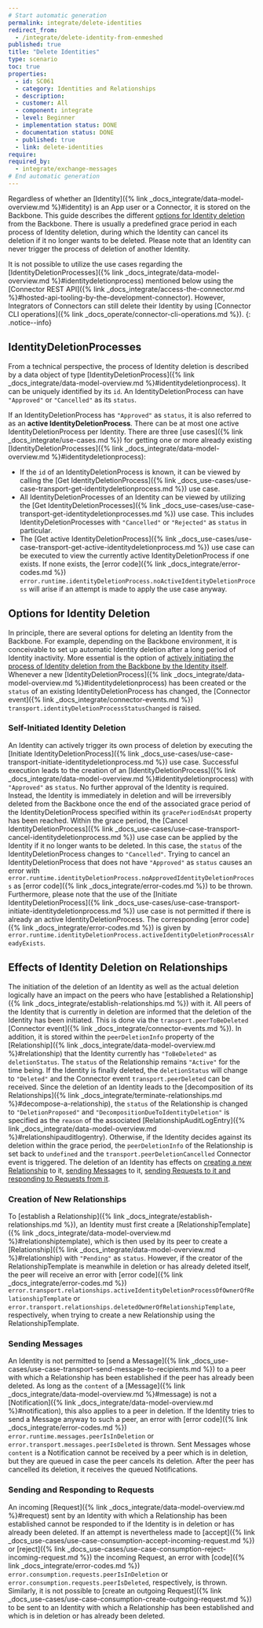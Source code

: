 ```yaml
---
# Start automatic generation
permalink: integrate/delete-identities
redirect_from:
  - /integrate/delete-identity-from-enmeshed
published: true
title: "Delete Identities"
type: scenario
toc: true
properties:
  - id: SC061
  - category: Identities and Relationships
  - description:
  - customer: All
  - component: integrate
  - level: Beginner
  - implementation status: DONE
  - documentation status: DONE
  - published: true
  - link: delete-identities
require:
required_by:
  - integrate/exchange-messages
# End automatic generation
---
```


Regardless of whether an [Identity]({% link _docs_integrate/data-model-overview.md %}#identity) is an App user or a Connector, it is stored on the Backbone.
This guide describes the different [options for Identity deletion](#options-for-identity-deletion) from the Backbone.
There is usually a predefined grace period in each process of Identity deletion, during which the Identity can cancel its deletion if it no longer wants to be deleted.
Please note that an Identity can never trigger the process of deletion of another Identity.

It is not possible to utilize the use cases regarding the [IdentityDeletionProcesses]({% link _docs_integrate/data-model-overview.md %}#identitydeletionprocess) mentioned below using the [Connector REST API]({% link _docs_integrate/access-the-connector.md %}#hosted-api-tooling-by-the-development-connector).
However, Integrators of Connectors can still delete their Identity by using [Connector CLI operations]({% link _docs_operate/connector-cli-operations.md %}).
{: .notice--info}

## IdentityDeletionProcesses

From a technical perspective, the process of Identity deletion is described by a data object of type [IdentityDeletionProcess]({% link _docs_integrate/data-model-overview.md %}#identitydeletionprocess). It can be uniquely identified by its `id`.
An IdentityDeletionProcess can have `"Approved"` or `"Cancelled"` as its `status`.

If an IdentityDeletionProcess has `"Approved"` as `status`, it is also referred to as an **active IdentityDeletionProcess**.
There can be at most one active IdentityDeletionProcess per Identity.
There are three [use cases]({% link _docs_integrate/use-cases.md %}) for getting one or more already existing [IdentityDeletionProcesses]({% link _docs_integrate/data-model-overview.md %}#identitydeletionprocess):

- If the `id` of an IdentityDeletionProcess is known, it can be viewed by calling the [Get IdentityDeletionProcess]({% link _docs_use-cases/use-case-transport-get-identitydeletionprocess.md %}) use case.
- All IdentityDeletionProcesses of an Identity can be viewed by utilizing the [Get IdentityDeletionProcesses]({% link _docs_use-cases/use-case-transport-get-identitydeletionprocesses.md %}) use case. This includes IdentityDeletionProcesses with `"Cancelled"` or `"Rejected"` as `status` in particular.
- The [Get active IdentityDeletionProcess]({% link _docs_use-cases/use-case-transport-get-active-identitydeletionprocess.md %}) use case can be executed to view the currently active IdentityDeletionProcess if one exists. If none exists, the [error code]({% link _docs_integrate/error-codes.md %}) `error.runtime.identityDeletionProcess.noActiveIdentityDeletionProcess` will arise if an attempt is made to apply the use case anyway.

## Options for Identity Deletion

In principle, there are several options for deleting an Identity from the Backbone.
For example, depending on the Backbone environment, it is conceivable to set up automatic Identity deletion after a long period of Identity inactivity.
More essential is the option of [actively initiating the process of Identity deletion from the Backbone by the Identity itself](#self-initiated-identity-deletion).
Whenever a new [IdentityDeletionProcess]({% link _docs_integrate/data-model-overview.md %}#identitydeletionprocess) has been created or the `status` of an existing IdentityDeletionProcess has changed, the [Connector event]({% link _docs_integrate/connector-events.md %}) `transport.identityDeletionProcessStatusChanged` is raised.

### Self-Initiated Identity Deletion

An Identity can actively trigger its own process of deletion by executing the [Initiate IdentityDeletionProcess]({% link _docs_use-cases/use-case-transport-initiate-identitydeletionprocess.md %}) use case.
Successful execution leads to the creation of an [IdentityDeletionProcess]({% link _docs_integrate/data-model-overview.md %}#identitydeletionprocess) with `"Approved"` as `status`.
No further approval of the Identity is required.
Instead, the Identity is immediately in deletion and will be irreversibly deleted from the Backbone once the end of the associated grace period of the IdentityDeletionProcess specified within its `gracePeriodEndsAt` property has been reached.
Within the grace period, the [Cancel IdentityDeletionProcess]({% link _docs_use-cases/use-case-transport-cancel-identitydeletionprocess.md %}) use case can be applied by the Identity if it no longer wants to be deleted.
In this case, the `status` of the IdentityDeletionProcess changes to `"Cancelled"`.
Trying to cancel an IdentityDeletionProcess that does not have `"Approved"` as `status` causes an error with `error.runtime.identityDeletionProcess.noApprovedIdentityDeletionProcess` as [error code]({% link _docs_integrate/error-codes.md %}) to be thrown.
Furthermore, please note that the use of the [Initiate IdentityDeletionProcess]({% link _docs_use-cases/use-case-transport-initiate-identitydeletionprocess.md %}) use case is not permitted if there is already an active IdentityDeletionProcess.
The corresponding [error code]({% link _docs_integrate/error-codes.md %}) is given by `error.runtime.identityDeletionProcess.activeIdentityDeletionProcessAlreadyExists`.

## Effects of Identity Deletion on Relationships

The initiation of the deletion of an Identity as well as the actual deletion logically have an impact on the peers who have [established a Relationship]({% link _docs_integrate/establish-relationships.md %}) with it.
All peers of the Identity that is currently in deletion are informed that the deletion of the Identity has been initiated.
This is done via the `transport.peerToBeDeleted` [Connector event]({% link _docs_integrate/connector-events.md %}).
In addition, it is stored within the `peerDeletionInfo` property of the [Relationship]({% link _docs_integrate/data-model-overview.md %}#relationship) that the Identity currently has `"ToBeDeleted"` as `deletionStatus`.
The `status` of the Relationship remains `"Active"` for the time being.
If the Identity is finally deleted, the `deletionStatus` will change to `"Deleted"` and the Connector event `transport.peerDeleted` can be received.
Since the deletion of an Identity leads to the [decomposition of its Relationships]({% link _docs_integrate/terminate-relationships.md %}#decompose-a-relationship), the `status` of the Relationship is changed to `"DeletionProposed"` and `"DecompositionDueToIdentityDeletion"` is specified as the `reason` of the associated [RelationshipAuditLogEntry]({% link _docs_integrate/data-model-overview.md %}#relationshipauditlogentry).
Otherwise, if the Identity decides against its deletion within the grace period, the `peerDeletionInfo` of the Relationship is set back to `undefined` and the `transport.peerDeletionCancelled` Connector event is triggered.
The deletion of an Identity has effects on [creating a new Relationship](#creation-of-new-relationships) to it, [sending Messages](#sending-messages) to it, [sending Requests to it and responding to Requests from it](#sending-and-responding-to-requests).

### Creation of New Relationships

To [establish a Relationship]({% link _docs_integrate/establish-relationships.md %}), an Identity must first create a [RelationshipTemplate]({% link _docs_integrate/data-model-overview.md %}#relationshiptemplate), which is then used by its peer to create a [Relationship]({% link _docs_integrate/data-model-overview.md %}#relationship) with `"Pending"` as `status`.
However, if the creator of the RelationshipTemplate is meanwhile in deletion or has already deleted itself, the peer will receive an error with [error code]({% link _docs_integrate/error-codes.md %}) `error.transport.relationships.activeIdentityDeletionProcessOfOwnerOfRelationshipTemplate` or `error.transport.relationships.deletedOwnerOfRelationshipTemplate`, respectively, when trying to create a new Relationship using the RelationshipTemplate.

### Sending Messages

An Identity is not permitted to [send a Message]({% link _docs_use-cases/use-case-transport-send-message-to-recipients.md %}) to a peer with which a Relationship has been established if the peer has already been deleted.
As long as the `content` of a [Message]({% link _docs_integrate/data-model-overview.md %}#message) is not a [Notification]({% link _docs_integrate/data-model-overview.md %}#notification), this also applies to a peer in deletion.
If the Identity tries to send a Message anyway to such a peer, an error with [error code]({% link _docs_integrate/error-codes.md %}) `error.runtime.messages.peerIsInDeletion` or `error.transport.messages.peerIsDeleted` is thrown.
Sent Messages whose `content` is a Notification cannot be received by a peer which is in deletion, but they are queued in case the peer cancels its deletion. After the peer has cancelled its deletion, it receives the queued Notifications.

### Sending and Responding to Requests

An incoming [Request]({% link _docs_integrate/data-model-overview.md %}#request) sent by an Identity with which a Relationship has been established cannot be responded to if the Identity is in deletion or has already been deleted.
If an attempt is nevertheless made to [accept]({% link _docs_use-cases/use-case-consumption-accept-incoming-request.md %}) or [reject]({% link _docs_use-cases/use-case-consumption-reject-incoming-request.md %}) the incoming Request, an error with [code]({% link _docs_integrate/error-codes.md %}) `error.consumption.requests.peerIsInDeletion` or `error.consumption.requests.peerIsDeleted`, respectively, is thrown.
Similarly, it is not possible to [create an outgoing Request]({% link _docs_use-cases/use-case-consumption-create-outgoing-request.md %}) to be sent to an Identity with which a Relationship has been established and which is in deletion or has already been deleted.
